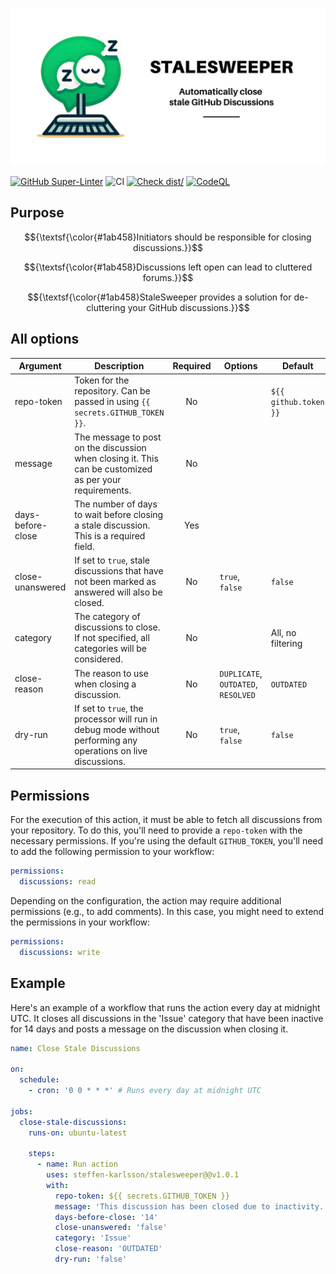 [![Stale Discussions](./logo/banner.png)](https://github.com/steffen-karlsson/stalesweeper/)

[![GitHub Super-Linter](https://github.com/steffen-karlsson/stalesweeper/actions/workflows/linter.yml/badge.svg)](https://github.com/super-linter/super-linter)
![CI](https://github.com/steffen-karlsson/stalesweeper/actions/workflows/ci.yml/badge.svg)
[![Check dist/](https://github.com/steffen-karlsson/stalesweeper/actions/workflows/check-dist.yml/badge.svg)](https://github.com/actions/typescript-action/actions/workflows/check-dist.yml)
[![CodeQL](https://github.com/steffen-karlsson/stalesweeper/actions/workflows/codeql-analysis.yml/badge.svg)](https://github.com/actions/typescript-action/actions/workflows/codeql-analysis.yml)

## Purpose

$${\textsf{\color{#1ab458}Initiators should be responsible for closing discussions.}}$$

$${\textsf{\color{#1ab458}Discussions left open can lead to cluttered forums.}}$$

$${\textsf{\color{#1ab458}StaleSweeper provides a solution for de-cluttering your GitHub discussions.}}$$

## All options

| **Argument**      | **Description**                                                                                               | **Required** | **Options**                         | **Default**           |
| ----------------- | ------------------------------------------------------------------------------------------------------------- | :----------: | ----------------------------------- | --------------------- |
| repo-token        | Token for the repository. Can be passed in using `{{ secrets.GITHUB_TOKEN }}`.                                |      No      |                                     | `${{ github.token }}` |
| message           | The message to post on the discussion when closing it. This can be customized as per your requirements.       |      No      |                                     |                       |
| days-before-close | The number of days to wait before closing a stale discussion. This is a required field.                       |     Yes      |                                     |                       |
| close-unanswered  | If set to `true`, stale discussions that have not been marked as answered will also be closed.                |      No      | `true`, `false`                     | `false`               |
| category          | The category of discussions to close. If not specified, all categories will be considered.                    |      No      |                                     | All, no filtering     |
| close-reason      | The reason to use when closing a discussion.                                                                  |      No      | `DUPLICATE`, `OUTDATED`, `RESOLVED` | `OUTDATED`            |
| dry-run           | If set to `true`, the processor will run in debug mode without performing any operations on live discussions. |      No      | `true`, `false`                     | `false`               |

## Permissions

For the execution of this action, it must be able to fetch all discussions from
your repository. To do this, you'll need to provide a `repo-token` with the
necessary permissions. If you're using the default `GITHUB_TOKEN`, you'll need
to add the following permission to your workflow:

```yaml
permissions:
  discussions: read
```

Depending on the configuration, the action may require additional permissions
(e.g., to add comments). In this case, you might need to extend the permissions
in your workflow:

```yaml
permissions:
  discussions: write
```

## Example

Here's an example of a workflow that runs the action every day at midnight UTC.
It closes all discussions in the 'Issue' category that have been inactive for 14
days and posts a message on the discussion when closing it.

```yaml
name: Close Stale Discussions

on:
  schedule:
    - cron: '0 0 * * *' # Runs every day at midnight UTC

jobs:
  close-stale-discussions:
    runs-on: ubuntu-latest

    steps:
      - name: Run action
        uses: steffen-karlsson/stalesweeper@@v1.0.1
        with:
          repo-token: ${{ secrets.GITHUB_TOKEN }}
          message: 'This discussion has been closed due to inactivity.'
          days-before-close: '14'
          close-unanswered: 'false'
          category: 'Issue'
          close-reason: 'OUTDATED'
          dry-run: 'false'
```

